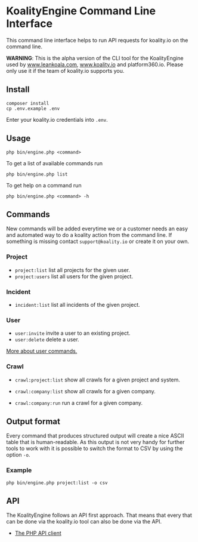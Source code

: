 # KoalityEngine Command Line Interface

This command line interface helps to run API requests for koality.io on the command line. 

**WARNING**: This is the alpha version of the CLI tool for the KoalityEngine used by www.leankoala.com, www.koality.io and platform360.io. Please only use it if the team of koality.io supports you. 

## Install

```shell
composer install
cp .env.example .env
```

Enter your koality.io credentials into `.env`.

## Usage

```shell
php bin/engine.php <command>
```

To get a list of available commands run

```shell
php bin/engine.php list
```

To get help on a command run

```shell
php bin/engine.php <command> -h
```

## Commands

New commands will be added everytime we or a customer needs an easy and automated way to do a koality action from  the command line. If something is missing contact `support@koality.io` or create it on your own.

### Project
- `project:list` list all projects for the given user.
- `project:users` list all users for the given project.

### Incident
- `incident:list` list all incidents of the given project.

### User
- `user:invite` invite a user to an existing project. 
- `user:delete` delete a user.

[More about user commands.](docs/user.md)

### Crawl
- `crawl:project:list` show all crawls for a given project and system.
- `crawl:company:list` show all crawls for a given company.


- `crawl:company:run` run a crawl for a given company.

## Output format

Every command that produces structured output will create a nice ASCII table that is human-readable. As this output is not very handy for further tools to work with it is possible to switch the format to CSV by using the option `-o`.

### Example
```shell
php bin/engine.php project:list -o csv
```

## API

The KoalityEngine follows an API first approach. That means that every that can be done via the koality.io tool can also be done via the API.

- [The PHP API client](https://github.com/leankoala-gmbh/leankoala-client-php)
